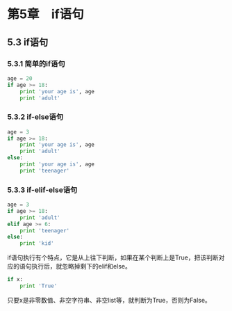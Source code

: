 # 第5章　if语句

## 5.3 if语句

### 5.3.1 简单的if语句

```python
age = 20
if age >= 18:
    print 'your age is', age
    print 'adult'
```

### 5.3.2 if-else语句

```python
age = 3
if age >= 18:
    print 'your age is', age
    print 'adult'
else:
    print 'your age is', age
    print 'teenager'
```

### 5.3.3 if-elif-else语句

```python
age = 3
if age >= 18:
    print 'adult'
elif age >= 6:
    print 'teenager'
else:
    print 'kid'
```

if语句执行有个特点，它是从上往下判断，如果在某个判断上是True，把该判断对应的语句执行后，就忽略掉剩下的elif和else。

```python
if x:
    print 'True'
```

只要x是非零数值、非空字符串、非空list等，就判断为True，否则为False。

